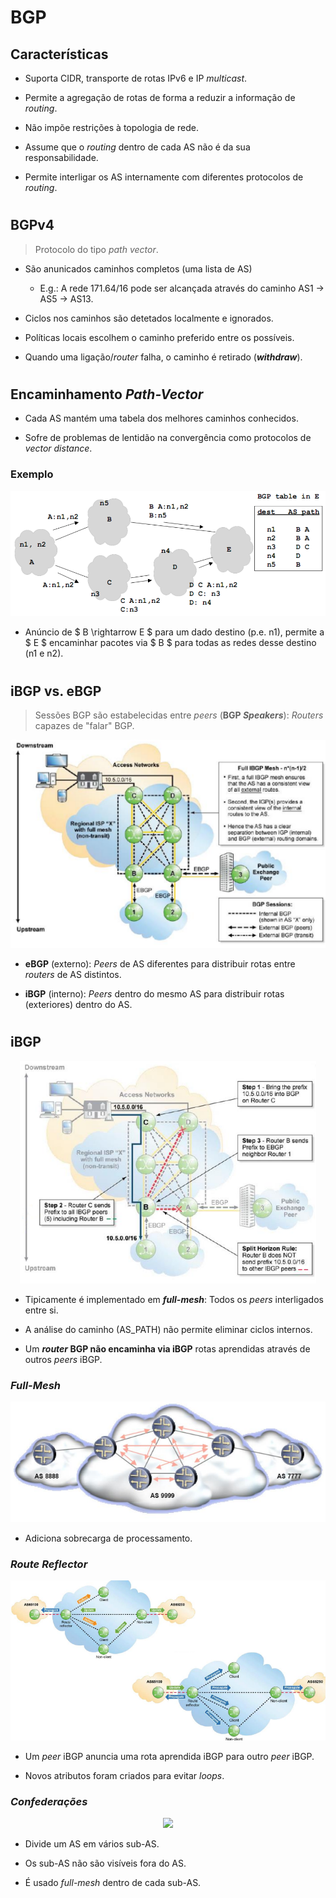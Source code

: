 # __BGP__

## __Características__

* Suporta CIDR, transporte de rotas IPv6 e IP _multicast_.

* Permite a agregação de rotas de forma a reduzir a informação de _routing_.

* Não impõe restrições à topologia de rede.

* Assume que o _routing_ dentro de cada AS não é da sua responsabilidade.

* Permite interligar os AS internamente com diferentes protocolos de _routing_.

#
#

## __BGPv4__

> Protocolo do tipo _path vector_.

* São anunicados caminhos completos (uma lista de AS)
    * E.g.: A rede 171.64/16 pode ser alcançada através do caminho AS1 -> AS5 -> AS13.

* Ciclos nos caminhos são detetados localmente e ignorados.

* Políticas locais escolhem o caminho preferido entre os possíveis.

* Quando uma ligação/_router_ falha, o caminho é retirado (___withdraw___).

#
#

## __Encaminhamento _Path-Vector___

* Cada AS mantém uma tabela dos melhores caminhos conhecidos.

* Sofre de problemas de lentidão na convergência como protocolos de _vector distance_.

### __Exemplo__

<div align=center>

![](imgs/77.png)

</div>

* Anúncio de $ B \rightarrow E $ para um dado destino (p.e. n1), permite a $ E $ encaminhar pacotes via $ B $ para todas as redes desse destino (n1 e n2).

#
#

## __iBGP vs. eBGP__

> Sessões BGP são estabelecidas entre _peers_ (__BGP _Speakers___): _Routers_ capazes de "falar" BGP.

<div align=center>

![](imgs/78.png)

</div>

* __eBGP__ (externo): _Peers_ de AS diferentes para distribuir rotas entre _routers_ de AS distintos.

* __iBGP__ (interno): _Peers_ dentro do mesmo AS para distribuir rotas (exteriores) dentro do AS.

#
#

## __iBGP__

<div align=center>

![](imgs/79.png)

</div>

* Tipicamente é implementado em ___full-mesh___: Todos os _peers_ interligados entre si.

* A análise do caminho (AS_PATH) não permite eliminar ciclos internos.

* Um ___router_ BGP não encaminha via iBGP__ rotas aprendidas através de outros _peers_ iBGP.

### ___Full-Mesh___

<div align=center>

![](imgs/80.png)

</div>

* Adiciona sobrecarga de processamento.

### ___Route Reflector___

<div align=center>

![](imgs/81.png)

</div>

* Um _peer_ iBGP anuncia uma rota aprendida iBGP para outro _peer_ iBGP.

* Novos atributos foram criados para evitar _loops_.

### ___Confederações___

<div align=center>

![](imgs/?.png)

</div>

* Divide um AS em vários sub-AS.

* Os sub-AS não são visíveis fora do AS.

* É usado _full-mesh_ dentro de cada sub-AS.
